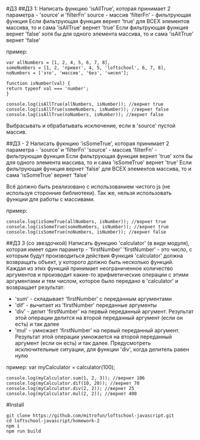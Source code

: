 #ДЗ
##ДЗ 1:
Написать функцию 'isAllTrue', которая принимает 2 параметра - 'source' и 'filterFn'
source - массив
'filterFn' - фильтрующая функция
Если фильтрующая функция вернет 'true' для ВСЕХ элементов массива, то и сама 'isAllTrue' вернет 'true'
Если фильтрующая функция вернет 'false' хотя бы для одного элемента массива, то и сама 'isAllTrue' вернет 'false'

пример:

    var allNumbers = [1, 2, 4, 5, 6, 7, 8],
    someNumbers = [1, 2, 'привет', 4, 5, 'loftschool', 6, 7, 8],
    noNumbers = ['это', 'массив', 'без', 'чисел'];

    function isNumber(val) {
    return typeof val === 'number';
    }

    console.log(isAllTrue(allNumbers, isNumber)); //вернет true
    console.log(isAllTrue(someNumbers, isNumber)); //вернет false
    console.log(isAllTrue(noNumbers, isNumber)); //вернет false

Выбрасывать и обрабатывать исключение, если в 'source' пустой массив.


##ДЗ - 2
Написать фукнцию 'isSomeTrue', которая принимает 2 параметра - 'source' и 'filterFn'
'source' - массив
'filterFn' - фильтрующая функция
Если фильтрующая функция вернет 'true' хотя бы для одного элемента массива, то и сама 'isSomeTrue' вернет 'true'
Если фильтрующая функция вернет 'false' для ВСЕХ элементов массива, то и сама 'isSomeTrue' вернет 'false'

Всё должно быть реализовано с использованием чистого js (не используя сторонние библиотеки).
Так же, нельзя использовать функции для работы с массивами.

пример:

    console.log(isSomeTrue(allNumbers, isNumber)); //вернет true
    console.log(isSomeTrue(someNumbers, isNumber)); //вернет true
    console.log(isSomeTrue(noNumbers, isNumber)); //вернет false


##ДЗ 3 (со звездочкой)
Написать функцию 'calculator' (в виде модуля), которая имеет один параметр - 'firstNumber'
'firstNumber' - это число, с которым будут производиться действия
Функция 'calculator' должна возвращать объект, у которого должно быть несколько функций.
Каждая из этих функций принимает неограниченное количество аргументов и производит какие-то арифметические операции с этими аргументами и тем числом, которое было передано в 'calculator' и возвращает результат:
- 'sum' - складывает 'firstNumber' с переданным аргументами
- 'dif' - вычитает из 'firstNumber' переданные аргументы
- 'div' - делит 'firstNumber' на первый переданный аргумент. Результат этой операции делится на второй переданный аргумент (если он есть) и так далее
- 'mul' - умножает 'firstNumber' на первый переданный аргумент. Результат этой операции умножается на второй переданный аргумент (если он есть) и так далее.
Предусмотреть исключительные ситуации, для функции 'div', когда делитель равен нулю

пример:
    var myCalculator = calculator(100);

    console.log(myCalculator.sum(1, 2, 3)); //вернет 106
    console.log(myCalculator.dif(10, 20)); //вернет 70
    console.log(myCalculator.div(2, 2)); //вернет 25
    console.log(myCalculator.mul(2, 2)); //вернет 400




#Install

    git clone https://github.com/mitrofun/loftschool-javascript.git
    cd loftschool-javascript/homework-2
    npm i
    npm run build